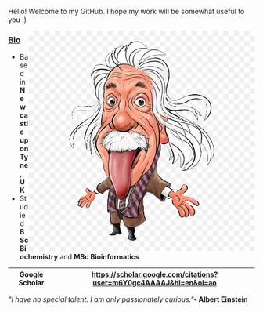Hello! Welcome to my GitHub. I hope my work will be somewhat useful to you :)

<img src="einstein.webp" align="right" height="450">

<h3><u><b>Bio</b></u></h3>
<ul>
<li>Based in <b>Newcastle upon Tyne, UK</b></li>
<li>Studied <b>BSc Biochemistry</b> and <b>MSc Bioinformatics</b></li>
</ul>

| Google Scholar |  https://scholar.google.com/citations?user=m6Y0gc4AAAAJ&hl=en&oi=ao |
| -------------- | ------------------------------------------------------------------- |

<i>"I have no special talent. I am only passionately curious."</i><b>- Albert Einstein</b>
